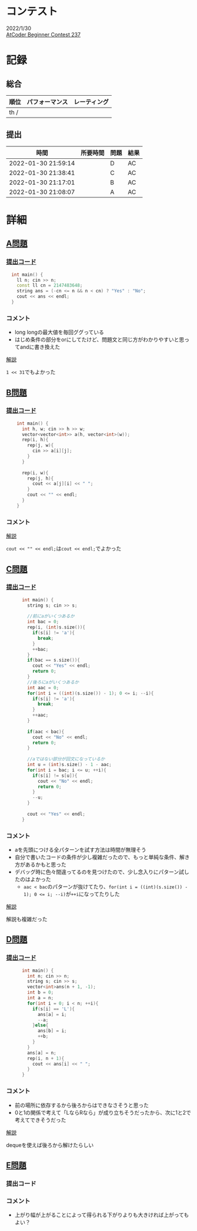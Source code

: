# コンテスト
2022/1/30<br>
[AtCoder Beginner Contest 237](https://atcoder.jp/contests/abc237)

# 記録
## 総合
|  順位  |  パフォーマンス  | レーティング |
| ---- | ---- | ---- |
|  th /   |    |  |

## 提出
|  時間  |  所要時間  |  問題  | 結果 |
| ---- | ---- | ---- | ---- |
| 2022-01-30 21:59:14 |    | D | AC |
| 2022-01-30 21:38:41 |    | C | AC |
| 2022-01-30 21:17:01 |    | B | AC |
| 2022-01-30 21:08:07 |    | A | AC |


# 詳細
## [A問題](https://atcoder.jp/contests/abc237/tasks/abc237_a)
### [提出コード](https://atcoder.jp/contests/abc237/submissions/28906813)
```c++
  int main() {
    ll n; cin >> n;
    const ll cn = 2147483648;
    string ans = (-cn <= n && n < cn) ? "Yes" : "No";
    cout << ans << endl;
  }
```

### コメント

* long longの最大値を毎回ググっている
* はじめ条件の部分をorにしてたけど、問題文と同じ方がわかりやすいと思ってandに書き換えた

[解説](https://atcoder.jp/contests/abc237/editorial/3337)

```1 << 31```でもよかった


## [B問題](https://atcoder.jp/contests/abc237/tasks/abc237_b)
### [提出コード](https://atcoder.jp/contests/abc237/submissions/28915647)
```c++
    int main() {
      int h, w; cin >> h >> w;
      vector<vector<int>> a(h, vector<int>(w));
      rep(i, h){
        rep(j, w){
          cin >> a[i][j];
        }
      }
 
      rep(i, w){
        rep(j, h){
          cout << a[j][i] << " ";
        }
        cout << "" << endl;
      }
    }
```

### コメント
[解説](https://atcoder.jp/contests/abc237/editorial/3318)

```cout << "" << endl;```は```cout << endl;```でよかった


## [C問題](https://atcoder.jp/contests/abc237/tasks/abc237_c)
### [提出コード](https://atcoder.jp/contests/abc237/submissions/28930938)
```c++
      int main() {
        string s; cin >> s;
        
        //前にaがいくつあるか
        int bac = 0;
        rep(i, (int)s.size()){
          if(s[i] != 'a'){
            break;
          }
          ++bac;
        }
        if(bac == s.size()){
          cout << "Yes" << endl;
          return 0;
        }
        //後ろにaがいくつあるか
        int aac = 0;
        for(int i = ((int)(s.size()) - 1); 0 <= i; --i){
          if(s[i] != 'a'){
            break;
          }
          ++aac;
        }
 
        if(aac < bac){
          cout << "No" << endl;
          return 0;
        }
 
        //aではない部分が回文になっているか
        int u = (int)s.size() - 1 - aac;
        for(int i = bac; i <= u; ++i){
          if(s[i] != s[u]){
            cout << "No" << endl;
            return 0;
          }
          --u;
        }
 
        cout << "Yes" << endl;
      }
```

### コメント

* aを先頭につける全パターンを試す方法は時間が無理そう
* 自分で書いたコードの条件が少し複雑だったので、もっと単純な条件、解き方があるかもと思った
* デバッグ時に色々間違ってるのを見つけたので、少し念入りにパターン試したのはよかった
  * ```aac < bac```のパターンが抜けてたり、```for(int i = ((int)(s.size()) - 1); 0 <= i; --i)```が```++i```になってたりした

[解説](https://atcoder.jp/contests/abc237/editorial/3338)

解説も複雑だった


## [D問題](https://atcoder.jp/contests/abc237/tasks/abc237_d)
### [提出コード](https://atcoder.jp/contests/abc237/submissions/28940455)

```c++
      int main() {
        int n; cin >> n;
        string s; cin >> s;
        vector<int>ans(n + 1, -1);
        int b = 0;
        int a = n;
        for(int i = 0; i < n; ++i){
          if(s[i] == 'L'){
            ans[a] = i;
            --a;
          }else{
            ans[b] = i;
            ++b;
          }
        }
        ans[a] = n;
        rep(i, n + 1){
          cout << ans[i] << " ";
        }
      }
```

### コメント

* 前の場所に依存するから後ろからはできなさそうと思った
* 0と1の関係で考えて「LならRなら」が成り立ちそうだったから、次に1と2で考えてできそうだった

[解説](https://atcoder.jp/contests/abc237/editorial/3319)

dequeを使えば後ろから解けたらしい

## [E問題](https://atcoder.jp/contests/abc237/tasks/abc237_e)

### 提出コード

### コメント

* 上がり幅が上がることによって得られる下がりよりも大きければ上がってもよい？
